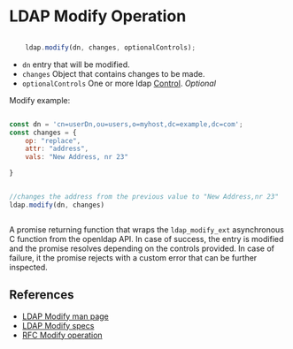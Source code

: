 # LDAP Modify Operation

```javascript

    ldap.modify(dn, changes, optionalControls);
```
* `dn` entry that will be modified.
* `changes` Object that contains changes to be made.
* `optionalControls` One or more ldap [Control](../controls.MD). _Optional_

Modify example:

```javascript

const dn = 'cn=userDn,ou=users,o=myhost,dc=example,dc=com';
const changes = {
    op: "replace",
    attr: "address",
    vals: "New Address, nr 23"

}


//changes the address from the previous value to "New Address,nr 23"
ldap.modify(dn, changes)



```

A promise returning function that wraps the `ldap_modify_ext` asynchronous C function from the openldap API. In case of success, the entry is modified and the promise resolves depending on the controls provided. In case of failure, it the promise rejects with a custom error that can be further inspected.


## References 

* [LDAP Modify man page](https://linux.die.net/man/3/ldap_modify_ext)
* [LDAP Modify specs](https://www.ldap.com/the-ldap-modify-operation)
* [RFC Modify operation](https://tools.ietf.org/html/rfc4511#section-4.6)